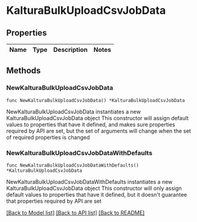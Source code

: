 # KalturaBulkUploadCsvJobData

## Properties

Name | Type | Description | Notes
------------ | ------------- | ------------- | -------------

## Methods

### NewKalturaBulkUploadCsvJobData

`func NewKalturaBulkUploadCsvJobData() *KalturaBulkUploadCsvJobData`

NewKalturaBulkUploadCsvJobData instantiates a new KalturaBulkUploadCsvJobData object
This constructor will assign default values to properties that have it defined,
and makes sure properties required by API are set, but the set of arguments
will change when the set of required properties is changed

### NewKalturaBulkUploadCsvJobDataWithDefaults

`func NewKalturaBulkUploadCsvJobDataWithDefaults() *KalturaBulkUploadCsvJobData`

NewKalturaBulkUploadCsvJobDataWithDefaults instantiates a new KalturaBulkUploadCsvJobData object
This constructor will only assign default values to properties that have it defined,
but it doesn't guarantee that properties required by API are set


[[Back to Model list]](../README.md#documentation-for-models) [[Back to API list]](../README.md#documentation-for-api-endpoints) [[Back to README]](../README.md)


